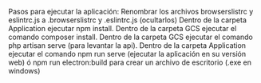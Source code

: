 Pasos para ejecutar la aplicación:
Renombrar los archivos browserslistrc y eslintrc.js a .browserslistrc y .eslintrc.js (ocultarlos)
Dentro de la carpeta Application ejecutar npm install.
Dentro de la carpeta GCS ejecutar el comando composer install.
Dentro de la carpeta GCS ejecutar el comando php artisan serve (para levantar la api).
Dentro de la carpeta Application ejecutar el comando npm run serve (ejecutar la aplicación en su versión web) ó npm run electron:build para crear un archivo de escritorio (.exe en windows)
